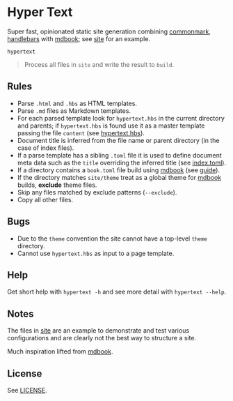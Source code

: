 # Hyper Text

Super fast, opinionated static site generation combining [commonmark][], [handlebars][] with [mdbook][]; see [site](/site) for an example.

```
hypertext
```

> Process all files in `site` and write the result to `build`.

## Rules

* Parse `.html` and `.hbs` as HTML templates.
* Parse `.md` files as Markdown templates.
* For each parsed template look for `hypertext.hbs` in the current directory and parents; if `hypertext.hbs` is found use it as a master template passing the file `content` (see [hypertext.hbs](/site/hypertext.hbs)).
* Document title is inferred from the file name or parent directory (in the case of index files).
* If a parse template has a sibling `.toml` file it is used to define document meta data such as the `title` overriding the inferred title (see [index.toml](/site/index.toml)).
* If a directory contains a `book.toml` file build using [mdbook][] (see [guide](/site/guide)).
* If the directory matches `site/theme` treat as a global theme for [mdbook][] builds, **exclude** theme files.
* Skip any files matched by exclude patterns (`--exclude`).
* Copy all other files.

## Bugs

* Due to the `theme` convention the site cannot have a top-level `theme` directory.
* Cannot use `hypertext.hbs` as input to a page template.

## Help

Get short help with `hypertext -h` and see more detail with `hypertext --help`.

## Notes

The files in [site](/site) are an example to demonstrate and test various configurations and are clearly not the best way to structure a site.

Much inspiration lifted from [mdbook][].

## License

See [LICENSE](/LICENSE).

[commonmark]: https://commonmark.org/
[handlebars]: https://handlebarsjs.com/
[mdbook]: https://rust-lang.github.io/mdBook/
